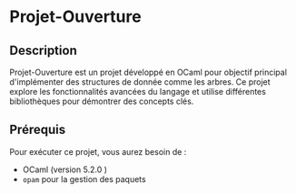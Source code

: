 # Projet-Ouverture

## Description
Projet-Ouverture est un projet développé en OCaml pour objectif principal d'implémenter des structures de donnée comme les arbres. Ce projet explore les fonctionnalités avancées du langage et utilise différentes bibliothèques pour démontrer des concepts clés.

## Prérequis
Pour exécuter ce projet, vous aurez besoin de :
- OCaml (version 5.2.0 )
- `opam` pour la gestion des paquets
